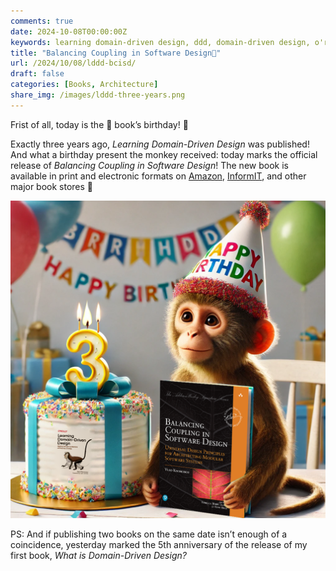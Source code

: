 ```yaml
---
comments: true
date: 2024-10-08T00:00:00Z
keywords: learning domain-driven design, ddd, domain-driven design, o'reilly, coupling, balancing coupling, balancing coupling in software design, microservices, event-driven, architecture, design principles, engineering, design, software, architecture
title: "Balancing Coupling in Software Design🎉"
url: /2024/10/08/lddd-bcisd/
draft: false
categories: [Books, Architecture]
share_img: /images/lddd-three-years.png
---
```


Frist of all, today is the 🐒 book’s birthday! 🎉

Exactly three years ago, *Learning Domain-Driven Design* was published! And what a birthday present the monkey received: today marks the official release of *Balancing Coupling in Software Design*! The new book is available in print and electronic formats on [Amazon](https://amzn.to/3BIIPyk), [InformIT](https://click.linksynergy.com/deeplink?id=XLXvHJZS*qY&mid=24808&murl=https%3A%2F%2Fwww.informit.com%2Fstore%2Fbalancing-coupling-in-software-design-universal-design-9780137353484), and other major book stores 🎉


<img src="/images/lddd-three-years.png" alt="Learning Domain-Driven Design's third anniversary" />

<!--more-->

PS: And if publishing two books on the same date isn’t enough of a coincidence, yesterday marked the 5th anniversary of the release of my first book, *What is Domain-Driven Design?*